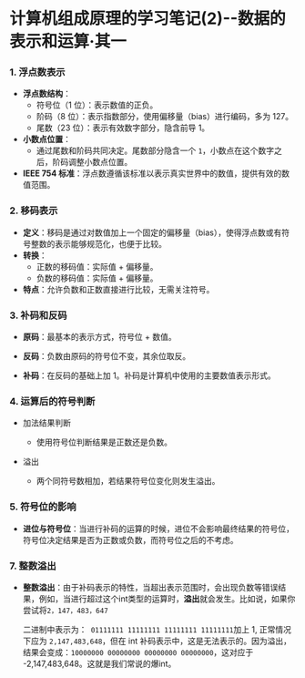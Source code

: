 # 计算机组成原理的学习笔记(2)--数据的表示和运算·其一

### 1. 浮点数表示

- **浮点数结构**：
  - 符号位（1 位）：表示数值的正负。
  - 阶码（8 位）：表示指数部分，使用偏移量（bias）进行编码，多为 127。
  - 尾数（23 位）：表示有效数字部分，隐含前导 1。
- **小数点位置**：
  - 通过尾数和阶码共同决定。尾数部分隐含一个 `1`，小数点在这个数字之后，阶码调整小数点位置。
- **IEEE 754 标准**：浮点数遵循该标准以表示真实世界中的数值，提供有效的数值范围。

### 2. 移码表示

- **定义**：移码是通过对数值加上一个固定的偏移量（bias），使得浮点数或有符号整数的表示能够规范化，也便于比较。
- **转换**：
  - 正数的移码值：实际值 + 偏移量。
  - 负数的移码值：实际值 + 偏移量。
- **特点**：允许负数和正数直接进行比较，无需关注符号。

### 3. 补码和反码

- **原码**：最基本的表示方式，符号位 + 数值。

- **反码**：负数由原码的符号位不变，其余位取反。

- **补码**：在反码的基础上加 1。补码是计算机中使用的主要数值表示形式。

### 4. 运算后的符号判断

  - 加法结果判断

    - 使用符号位判断结果是正数还是负数。

  - 溢出

    - 两个同符号数相加，若结果符号位变化则发生溢出。

  ### 5. 符号位的影响

  - **进位与符号位**：当进行补码的运算的时候，进位不会影响最终结果的符号位，符号位决定结果是否为正数或负数，而符号位之后的不考虑。

  ### 7. 整数溢出

  - **整数溢出**：由于补码表示的特性，当超出表示范围时，会出现负数等错误结果，例如，当进行超过这个int类型的运算时，**溢出**就会发生。比如说，如果你尝试将`2，147，483，647`

     二进制中表示为：` 01111111 11111111 11111111 11111111`加上 1,
正常情况下应为 `2,147,483,648`，但在 int 补码表示中，这是无法表示的。因为溢出，结果会变成：`10000000 00000000 00000000 00000000`，这对应于 -2,147,483,648。这就是我们常说的爆int。
